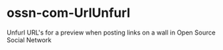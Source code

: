# ossn-com-UrlUnfurl
Unfurl URL's for a preview when posting links on a wall in Open Source Social Network
